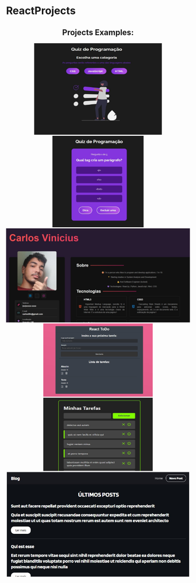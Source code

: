 <h1>ReactProjects</h1>
<!-- <h3>React projects to practice :)</h3> -->
<!-- <hr> -->
<div align='center'>
    <h2>Projects Examples:</h2>
    <img width='350' height='250' src="https://github.com/carlos09v/ReactProjects/blob/main/devs/matheusbattisti/app_quiz-react/src/img/CategorysPreview.jpg?raw=true" alt="Quiz">
    <img width='250' height='250' src="https://github.com/carlos09v/ReactProjects/blob/main/devs/matheusbattisti/app_quiz-react/src/img/QuestionsPreview.jpg?raw=true" alt="Quiz">
    <img width='600' src="https://github.com/carlos09v/ReactProjects/blob/main/devs/matheusbattisti/app_react-sass/src/preview.jpg?raw=true" alt="Portfolio">
    <img width='300' height='200' src="https://github.com/carlos09v/ReactProjects/blob/main/devs/matheusbattisti/toDoList_react/toDo/src/assets/preview.jpg?raw=true" alt="ToDoList'">
    <img width='300' height='200' src="https://github.com/carlos09v/ReactProjects/blob/main/devs/felipemota/toDoList_react/src/assets/preview.jpg?raw=true" alt="ToDoList">
    <img width='500' src="https://github.com/carlos09v/ReactProjects/blob/main/devs/matheusbattisti/app_react-axios/src/assets/preview.jpg?raw=true" alt="Preview Home">
</div>
